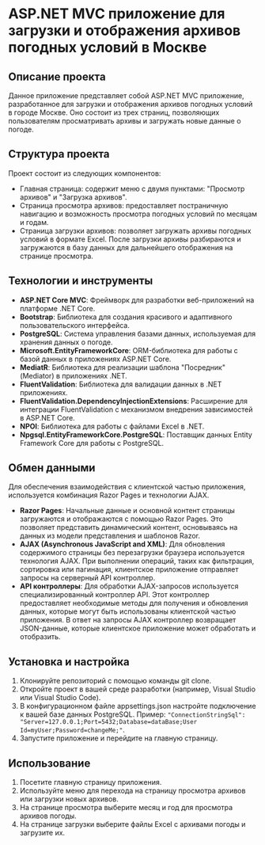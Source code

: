 # ASP.NET MVC приложение для загрузки и отображения архивов погодных условий в Москве
## Описание проекта

Данное приложение представляет собой ASP.NET MVC приложение, разработанное для загрузки и отображения архивов погодных условий в городе Москве. Оно состоит из трех страниц, позволяющих пользователям просматривать архивы и загружать новые данные о погоде.

## Структура проекта
Проект состоит из следующих компонентов:
* Главная страница: содержит меню с двумя пунктами: "Просмотр архивов" и "Загрузка архивов".
* Страница просмотра архивов: предоставляет постраничную навигацию и возможность просмотра погодных условий по месяцам и годам.
* Страница загрузки архивов: позволяет загружать архивы погодных условий в формате Excel. После загрузки архивы разбираются и загружаются в базу данных для дальнейшего отображения на странице просмотра.

## Технологии и инструменты
- **ASP.NET Core MVC**: Фреймворк для разработки веб-приложений на платформе .NET Core.
- **Bootstrap**: Библиотека для создания красивого и адаптивного пользовательского интерфейса.
- **PostgreSQL**: Система управления базами данных, используемая для хранения данных о погоде.
- **Microsoft.EntityFrameworkCore**: ORM-библиотека для работы с базой данных в приложениях ASP.NET Core.
- **MediatR**: Библиотека для реализации шаблона "Посредник" (Mediator) в приложениях .NET.
- **FluentValidation**: Библиотека для валидации данных в .NET приложениях.
- **FluentValidation.DependencyInjectionExtensions**: Расширение для интеграции FluentValidation с механизмом внедрения зависимостей в ASP.NET Core.
- **NPOI**: Библиотека для работы с файлами Excel в .NET.
- **Npgsql.EntityFrameworkCore.PostgreSQL**: Поставщик данных Entity Framework Core для работы с PostgreSQL.

## Обмен данными
Для обеспечения взаимодействия с клиентской частью приложения, используется комбинация Razor Pages и технологии AJAX.
- **Razor Pages**: Начальные данные и основной контент страницы загружаются и отображаются с помощью Razor Pages. Это позволяет представить динамический контент, основываясь на данных из модели представления и шаблонов Razor.
- **AJAX (Asynchronous JavaScript and XML)**: Для обновления содержимого страницы без перезагрузки браузера используется технология AJAX. При выполнении операций, таких как фильтрация, сортировка или пагинация, клиентское приложение отправляет запросы на серверный API контроллер.
- **API контроллеры**: Для обработки AJAX-запросов используется специализированный контроллер API. Этот контроллер предоставляет необходимые методы для получения и обновления данных, которые могут быть использованы клиентской частью приложения. В ответ на запросы AJAX контроллер возвращает JSON-данные, которые клиентское приложение может обработать и отобразить.

## Установка и настройка
1. Клонируйте репозиторий с помощью команды git clone.
2. Откройте проект в вашей среде разработки (например, Visual Studio или Visual Studio Code).
3. В конфигурационном файле appsettings.json настройте подключение к вашей базе данных PostgreSQL. Пример: `"ConnectionStringSql": "Server=127.0.0.1;Port=5432;Database=dataBase;User Id=myUser;Password=changeMe;"`.
4. Запустите приложение и перейдите на главную страницу.

## Использование
1. Посетите главную страницу приложения.
2. Используйте меню для перехода на страницу просмотра архивов или загрузки новых архивов.
3. На странице просмотра выберите месяц и год для просмотра архивов погоды.
4. На странице загрузки выберите файлы Excel с архивами погоды и загрузите их.
